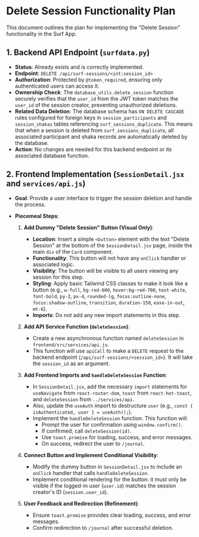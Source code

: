 # Delete Session Functionality Plan

This document outlines the plan for implementing the "Delete Session" functionality in the Surf App.

## 1. Backend API Endpoint (`surfdata.py`)

*   **Status**: Already exists and is correctly implemented.
*   **Endpoint**: `DELETE /api/surf-sessions/<int:session_id>`
*   **Authorization**: Protected by `@token_required`, ensuring only authenticated users can access it.
*   **Ownership Check**: The `database_utils.delete_session` function securely verifies that the `user_id` from the JWT token matches the `user_id` of the session creator, preventing unauthorized deletions.
*   **Related Data Deletion**: The database schema has `ON DELETE CASCADE` rules configured for foreign keys in `session_participants` and `session_shakas` tables referencing `surf_sessions_duplicate`. This means that when a session is deleted from `surf_sessions_duplicate`, all associated participant and shaka records are automatically deleted by the database.
*   **Action**: No changes are needed for this backend endpoint or its associated database function.

## 2. Frontend Implementation (`SessionDetail.jsx` and `services/api.js`)

*   **Goal**: Provide a user interface to trigger the session deletion and handle the process.

*   **Piecemeal Steps**:

    1.  **Add Dummy "Delete Session" Button (Visual Only)**:
        *   **Location**: Insert a simple `<button>` element with the text "Delete Session" at the bottom of the `SessionDetail.jsx` page, inside the main `div` of the `Card` component.
        *   **Functionality**: This button will not have any `onClick` handler or associated logic.
        *   **Visibility**: The button will be visible to all users viewing any session for this step.
        *   **Styling**: Apply basic Tailwind CSS classes to make it look like a button (e.g., `w-full`, `bg-red-600`, `hover:bg-red-700`, `text-white`, `font-bold`, `py-2`, `px-4`, `rounded-lg`, `focus:outline-none`, `focus:shadow-outline`, `transition`, `duration-150`, `ease-in-out`, `mt-6`).
        *   **Imports**: Do not add any new import statements in this step.

    2.  **Add API Service Function (`deleteSession`)**:
        *   Create a new asynchronous function named `deleteSession` in `frontend/src/services/api.js`.
        *   This function will use `apiCall` to make a `DELETE` request to the backend endpoint (`/api/surf-sessions/<session_id>`). It will take the `session_id` as an argument.

    3.  **Add Frontend Imports and `handleDeleteSession` Function**:
        *   In `SessionDetail.jsx`, add the necessary `import` statements for `useNavigate` from `react-router-dom`, `toast` from `react-hot-toast`, and `deleteSession` from `../services/api`.
        *   Also, update the `useAuth` import to destructure `user` (e.g., `const { isAuthenticated, user } = useAuth();`).
        *   Implement the `handleDeleteSession` function. This function will:
            *   Prompt the user for confirmation using `window.confirm()`.
            *   If confirmed, call `deleteSession(id)`.
            *   Use `toast.promise` for loading, success, and error messages.
            *   On success, redirect the user to `/journal`.

    4.  **Connect Button and Implement Conditional Visibility**:
        *   Modify the dummy button in `SessionDetail.jsx` to include an `onClick` handler that calls `handleDeleteSession`.
        *   Implement conditional rendering for the button: it must only be visible if the logged-in user (`user.id`) matches the session creator's ID (`session.user_id`).

    5.  **User Feedback and Redirection (Refinement)**:
        *   Ensure `toast.promise` provides clear loading, success, and error messages.
        *   Confirm redirection to `/journal` after successful deletion.